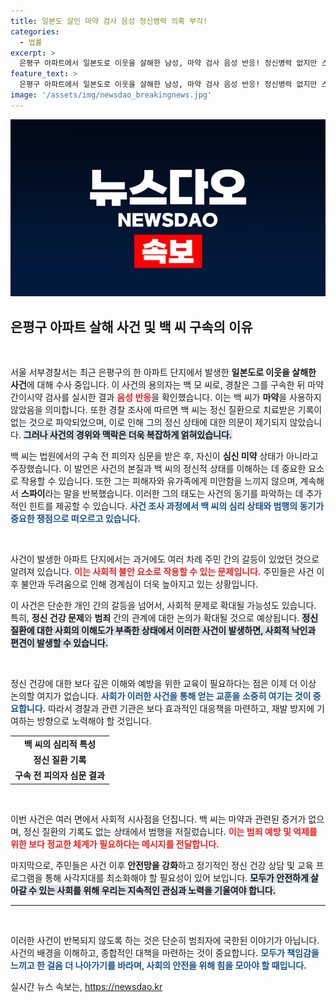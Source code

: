```yaml
---
title: 일본도 살인 마약 검사 음성 정신병력 의혹 부각!
categories:
  - 법률
excerpt: >
  은평구 아파트에서 일본도로 이웃을 살해한 남성, 마약 검사 음성 반응! 정신병력 없지만 스파이 언급… 무슨 일인가?
feature_text: >
  은평구 아파트에서 일본도로 이웃을 살해한 남성, 마약 검사 음성 반응! 정신병력 없지만 스파이 언급… 무슨 일인가?
image: '/assets/img/newsdao_breakingnews.jpg'
---
```


<p><img src="/assets/img/newsdao_breakingnews.jpg" alt="bookingtag 속보" /></p>

<h2 data-ke-size="size26">은평구 아파트 살해 사건 및 백 씨 구속의 이유</h2>

<p data-ke-size="size16">&nbsp;</p>

<p>서울 서부경찰서는 최근 은평구의 한 아파트 단지에서 발생한 <strong>일본도로 이웃을 살해한 사건</strong>에 대해 수사 중입니다. 이 사건의 용의자는 백 모 씨로, 경찰은 그를 구속한 뒤 마약 간이시약 검사를 실시한 결과 <b><span style="color: #ee2323;">음성 반응</span></b>을 확인했습니다. 이는 백 씨가 <strong>마약</strong>을 사용하지 않았음을 의미합니다. 또한 경찰 조사에 따르면 백 씨는 정신 질환으로 치료받은 기록이 없는 것으로 파악되었으며, 이로 인해 그의 정신 상태에 대한 의문이 제기되지 않았습니다. <b><span style="background-color: #21538527;">그러나 사건의 경위와 맥락은 더욱 복잡하게 얽혀있습니다.</span></b></p>

<p>백 씨는 법원에서의 구속 전 피의자 심문을 받은 후, 자신이 <strong>심신 미약</strong> 상태가 아니라고 주장했습니다. 이 발언은 사건의 본질과 백 씨의 정신적 상태를 이해하는 데 중요한 요소로 작용할 수 있습니다. 또한 그는 피해자와 유가족에게 미안함을 느끼지 않으며, 계속해서 <strong>스파이</strong>라는 말을 반복했습니다. 이러한 그의 태도는 사건의 동기를 파악하는 데 추가적인 힌트를 제공할 수 있습니다. <b><span style="color: #1a5490;">사건 조사 과정에서 백 씨의 심리 상태와 범행의 동기가 중요한 쟁점으로 떠오르고 있습니다.</span></b></p>

<p data-ke-size="size16">&nbsp;</p>

<p>사건이 발생한 아파트 단지에서는 과거에도 여러 차례 주민 간의 갈등이 있었던 것으로 알려져 있습니다. <b><span style="color: #ee2323;">이는 사회적 불안 요소로 작용할 수 있는 문제입니다.</span></b> 주민들은 사건 이후 불안과 두려움으로 인해 경계심이 더욱 높아지고 있는 상황입니다.</p>

<p>이 사건은 단순한 개인 간의 갈등을 넘어서, 사회적 문제로 확대될 가능성도 있습니다. 특히, <strong>정신 건강 문제</strong>와 <strong>범죄</strong> 간의 관계에 대한 논의가 확대될 것으로 예상됩니다. <b><span style="background-color: #21538527;">정신 질환에 대한 사회의 이해도가 부족한 상태에서 이러한 사건이 발생하면, 사회적 낙인과 편견이 발생할 수 있습니다.</span></b></p>

<p data-ke-size="size16">&nbsp;</p>

<p>정신 건강에 대한 보다 깊은 이해와 예방을 위한 교육이 필요하다는 점은 이제 더 이상 논의할 여지가 없습니다. <b><span style="color: #1a5490;">사회가 이러한 사건을 통해 얻는 교훈을 소중히 여기는 것이 중요합니다.</span></b> 따라서 경찰과 관련 기관은 보다 효과적인 대응책을 마련하고, 재발 방지에 기여하는 방향으로 노력해야 할 것입니다. </p>

<table>
  <tr>
    <td style="text-align: center; height: 17px;"><b>백 씨의 심리적 특성</b></td>
  </tr>
  <tr>
    <td style="text-align: center; height: 17px;"><b>정신 질환 기록</b></td>
  </tr>
  <tr>
    <td style="text-align: center; height: 17px;"><b>구속 전 피의자 심문 결과</b></td>
  </tr>
</table>

<p data-ke-size="size16">&nbsp;</p>

<p>이번 사건은 여러 면에서 사회적 시사점을 던집니다. 백 씨는 마약과 관련된 증거가 없으며, 정신 질환의 기록도 없는 상태에서 범행을 저질렀습니다. <b><span style="color: #ee2323;">이는 범죄 예방 및 억제를 위한 보다 정교한 체계가 필요하다는 메시지를 전달합니다.</span></b> </p>

<p>마지막으로, 주민들은 사건 이후 <strong>안전망을 강화</strong>하고 정기적인 정신 건강 상담 및 교육 프로그램을 통해 사각지대를 최소화해야 할 필요성이 있어 보입니다. <b><span style="background-color: #21538527;">모두가 안전하게 살아갈 수 있는 사회를 위해 우리는 지속적인 관심과 노력을 기울여야 합니다.</span></b></p>

<hr>

<p data-ke-size="size16">&nbsp;</p> 

<p>이러한 사건이 반복되지 않도록 하는 것은 단순히 범죄자에 국한된 이야기가 아닙니다. 사건의 배경을 이해하고, 종합적인 대책을 마련하는 것이 중요합니다. <b><span style="color: #1a5490;">모두가 책임감을 느끼고 한 걸음 더 나아가기를 바라며, 사회의 안전을 위해 힘을 모아야 할 때입니다.</span></b></p>
실시간 뉴스 속보는, <a href="https://newsdao.kr" rel="dofollow">https://newsdao.kr</a>


